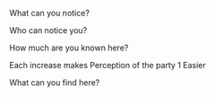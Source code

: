 What can you notice?

Who can notice you?

How much are you known here?

  Each increase makes Perception of the party 1 Easier
  
What can you find here?
